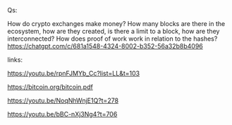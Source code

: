 Qs:

How do crypto exchanges make money?
How many blocks are there in the ecosystem, how are they created, is there a limit to a block, how are they interconnected?
How does proof of work work in relation to the hashes?
https://chatgpt.com/c/681a1548-4324-8002-b352-56a32b8b4096

links:

https://youtu.be/rpnFJMYb_Cc?list=LL&t=103

https://bitcoin.org/bitcoin.pdf

https://youtu.be/NoqNhWnjE1Q?t=278

https://youtu.be/bBC-nXj3Ng4?t=706